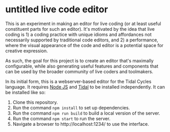 # untitled live code editor

This is an experiment in making an editor for live coding (or at least useful constituent parts for such an editor). It's motivated by the idea that live coding is 1) a coding practice with unique idioms and affordances not necessarily supported by traditional code editors, and 2) a performance, where the visual appearance of the code and editor is a potential space for creative expression.

As such, the goal for this project is to create an editor that's maximally configurable, while also generating useful features and components that can be used by the broader community of live coders and toolmakers.

In its initial form, this is a webserver-based editor for the Tidal Cycles language. It requires [Node JS](https://nodejs.dev/) and [Tidal](https://tidalcycles.org/) to be installed independently. It can be installed like so:

1. Clone this repository.
2. Run the command `npm install` to set up dependencies.
3. Run the command `npm run build` to build a local version of the server.
4. Run the command `npm start` to run the server.
5. Navigate a browser to http://localhost:1234/ to use the interface.
